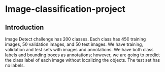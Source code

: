 # Image-classification-project

## Introduction
Image Detect challenge has 200 classes. Each class has 450 training images, 50 validation images, and 50 test images. We have training, validation and test sets with images and annotations. We have both class labels and bounding boxes as annotations; however, we are going to predict the class label of each image without localizing the objects. The test set has no labels.
